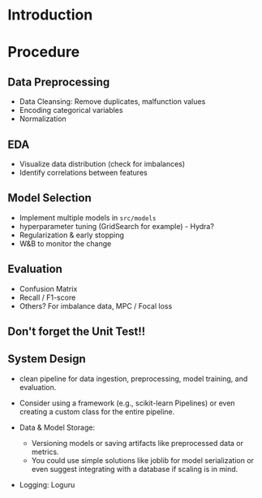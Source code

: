 # Introduction

# Procedure

## Data Preprocessing
* Data Cleansing: Remove duplicates, malfunction values
* Encoding categorical variables
* Normalization

## EDA
* Visualize data distribution (check for imbalances)
* Identify correlations between features

## Model Selection
* Implement multiple models in `src/models`
* hyperparameter tuning (GridSearch for example) - Hydra?
* Regularization & early stopping
* W&B to monitor the change

## Evaluation
* Confusion Matrix
* Recall / F1-score
* Others? For imbalance data, MPC / Focal loss

## Don't forget the Unit Test!!

## System Design
* clean pipeline for data ingestion, preprocessing, model training, and evaluation. 
* Consider using a framework (e.g., scikit-learn Pipelines) or even creating a custom class for the entire pipeline.
* Data & Model Storage: 
  * Versioning models or saving artifacts like preprocessed data or metrics. 
  * You could use simple solutions like joblib for model serialization or even suggest integrating with a database if scaling is in mind.
  
* Logging: Loguru

